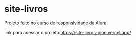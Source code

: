 # site-livros
Projeto feito no curso de responsividade da Alura


link para acessar o projeto:https://site-livros-nine.vercel.app/

